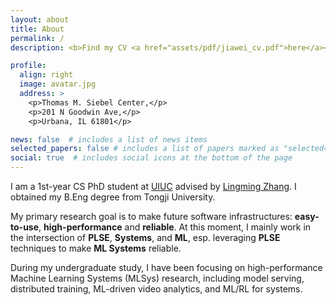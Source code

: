 ```yaml
---
layout: about
title: About
permalink: /
description: <b>Find my CV <a href="assets/pdf/jiawei_cv.pdf">here</a></b>.

profile:
  align: right
  image: avatar.jpg
  address: >
    <p>Thomas M. Siebel Center,</p>
    <p>201 N Goodwin Ave,</p>
    <p>Urbana, IL 61801</p>

news: false  # includes a list of news items
selected_papers: false # includes a list of papers marked as "selected={true}"
social: true  # includes social icons at the bottom of the page
---
```


I am a 1st-year CS PhD student at [UIUC](https://illinois.edu/) advised by [Lingming Zhang](http://lingming.cs.illinois.edu/). I obtained my B.Eng degree from Tongji University.

My primary research goal is to make future software infrastructures: **easy-to-use**, **high-performance** and **reliable**.
At this moment, I mainly work in the intersection of **PLSE**, **Systems**, and **ML**, esp. leveraging **PLSE** techniques to make **ML Systems** reliable.

During my undergraduate study, I have been focusing on high-performance Machine Learning Systems (MLSys) research, including model serving, distributed training, ML-driven video analytics, and ML/RL for systems.
